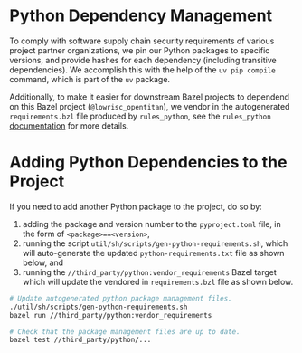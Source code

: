 # Python Dependency Management

To comply with software supply chain security requirements of various project partner organizations, we pin our Python packages to specific versions, and provide hashes for each dependency (including transitive dependencies).
We accomplish this with the help of the `uv pip compile` command, which is part of the `uv` package.

Additionally, to make it easier for downstream Bazel projects to dependend on this Bazel project (`@lowrisc_opentitan`), we vendor in the autogenerated `requirements.bzl` file produced by `rules_python`, see the `rules_python` [documentation](https://rules-python.readthedocs.io/en/0.39.0/pypi-dependencies.html#vendoring-the-requirements-bzl-file) for more details.

# Adding Python Dependencies to the Project
If you need to add another Python package to the project, do so by:
1. adding the package and version number to the `pyproject.toml` file, in the form of `<package>==<version>`,
1. running the script `util/sh/scripts/gen-python-requirements.sh`, which will auto-generate the updated `python-requirements.txt` file as shown below, and
1. running the `//third_party/python:vendor_requirements` Bazel target which will update the vendored in `requirements.bzl` file as shown below.

```sh
# Update autogenerated python package management files.
./util/sh/scripts/gen-python-requirements.sh
bazel run //third_party/python:vendor_requirements

# Check that the package management files are up to date.
bazel test //third_party/python/...
```
